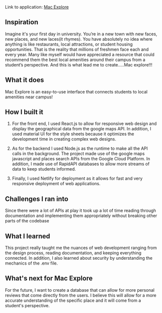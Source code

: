 Link to application: [Mac Explore](https://mac-explore.netlify.app/)

## Inspiration

Imagine it's your first day in university. You’re in a new town with new faces, new places, and new laces(it rhymes). You have absolutely no idea where anything is like restaurants, local attractions, or student housing opportunities. That is the reality that millions of freshmen face each and every year. Many like myself would have appreciated a resource that could recommend them the best local amenities around their campus from a student’s perspective. And this is what lead me to create…..Mac explore!!!

## What it does

Mac Explore is an easy-to-use interface that connects students to local amenities near campus!

## How I built it

1. For the front end, I used React.js to allow for responsive web design and display the geographical data from the google maps API. In addition, I used material UI for the style sheets because it optimizes the development time in creating complex web designs.

2. As for the backend I used Node.js as the runtime to make all the API calls in the background. The project made use of the google maps javascript and places search APIs from the Google Cloud Platform. In addition, I made use of RapidAPI databases to allow more streams of data to keep students informed.

3. Finally, I used Netlify for deployment as it allows for fast and very responsive deployment of web applications.

## Challenges I ran into

Since there were a lot of APIs at play it took up a lot of time reading through documentation and implementing them appropriately without breaking other parts of the codebase 

## What I learned

This project really taught me the nuances of web development ranging from the design process, reading documentation, and keeping everything connected. In addition, I also learned about security by understanding the mechanics of the .env file.

## What's next for Mac Explore

For the future, I want to create a database that can allow for more personal reviews that come directly from the users. I believe this will allow for a more accurate understanding of the specific place and it will come from a student's perspective. 
